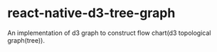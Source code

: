 # react-native-d3-tree-graph
An implementation of d3 graph to construct flow chart(d3 topological graph(tree)).

